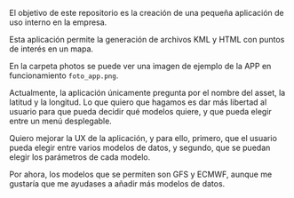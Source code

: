 El objetivo de este repositorio es la creación de una pequeña aplicación de uso interno en la empresa.

Esta aplicación permite la generación de archivos KML y HTML con puntos de interés en un mapa.

En la carpeta photos se puede ver una imagen de ejemplo de la APP en funcionamiento `foto_app.png`.

Actualmente, la aplicación únicamente pregunta por el nombre del asset, la latitud y la longitud. Lo que quiero que hagamos es dar más libertad al usuario para que pueda decidir qué modelos quiere, y que pueda elegir entre un menú desplegable.

Quiero mejorar la UX de la aplicación, y para ello, primero, que el usuario pueda elegir entre varios modelos de datos, y segundo, que se puedan elegir los parámetros de cada modelo.

Por ahora, los modelos que se permiten son GFS y ECMWF, aunque me gustaría que me ayudases a añadir más modelos de datos.